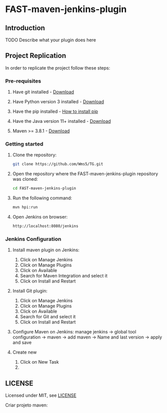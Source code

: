 # FAST-maven-jenkins-plugin

## Introduction

TODO Describe what your plugin does here

## Project Replication

In order to replicate the project follow these steps:

### Pre-requisites

1. Have git installed - [Download](https://git-scm.com/downloads)

2. Have Python version 3 installed - [Download](https://www.python.org/downloads/)

3. Have the pip installed - [How to install pip](https://pip.pypa.io/en/stable/cli/pip_install/)

4. Have the Java version 11+ installed - [Download](https://www.oracle.com/java/technologies/downloads/)

5. Maven >= 3.8.1 - [Download](https://maven.apache.org/download.cgi)

### Getting started

1. Clone the repository:
   ```bash
   git clone https://github.com/Wms5/TG.git
   ```
2. Open the repository where the FAST-maven-jenkins-plugin repository was cloned:
	```bash
	cd FAST-maven-jenkins-plugin
	```
3. Run the following command:
	```bash
	mvn hpi:run
	```
4. Open Jenkins on browser:
   ```bash
   http://localhost:8080/jenkins
   ```
### Jenkins Configuration
   
1. Install maven plugin on Jenkins:

	1. Click on Manage Jenkins
    1. Click on Manage Plugins
    1. Click on Available 
    1. Search for Maven Integration and select it
    1. Click on Install and Restart

2. Install Git plugin:

    1. Click on Manage Jenkins
	1. Click on Manage Plugins
	1. Click on Available
    1. Search for Git and select it
    2.  Click on Install and Restart

3. Configure Maven on Jenkins:
   manage jenkins -> global tool configuration -> maven -> add maven
   -> Name and last version -> apply and save

4. Create new 
   1. Click on New Task
   2. 
    

## LICENSE

Licensed under MIT, see [LICENSE](LICENSE.md)

Criar projeto maven: 

